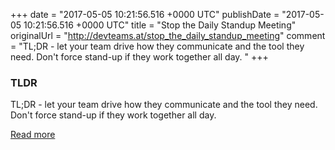 +++
date = "2017-05-05 10:21:56.516 +0000 UTC"
publishDate = "2017-05-05 10:21:56.516 +0000 UTC"
title = "Stop the Daily Standup Meeting"
originalUrl = "http://devteams.at/stop_the_daily_standup_meeting"
comment = "TL;DR - let your team drive how they communicate and the tool they need. Don't force stand-up if they work together all day. "
+++

### TLDR

TL;DR - let your team drive how they communicate and the tool they need. Don't force stand-up if they work together all day.

[Read more](http://devteams.at/stop_the_daily_standup_meeting)
